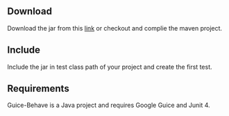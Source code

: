 ## Download ##

Download the jar from this [link](https://code.google.com/p/guice-behave/source/browse/guice-behave-0.1.jar) or checkout and complie the maven project.

## Include ##

Include the jar in test class path of your project and create the first test.

## Requirements ##

Guice-Behave is a Java project and requires Google Guice and Junit 4.